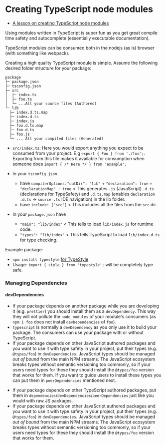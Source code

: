 # Creating TypeScript node modules

- [A lesson on creating TypeScript node modules](https://egghead.io/lessons/typescript-create-high-quality-npm-packages-using-typescript)

Using modules written in TypeScript is super fun as you get great compile time safety and autocomplete (essentially executable documentation).

TypeScript modules can be consumed both in the nodejs (as is) browser (with something like webpack).

Creating a high quality TypeScript module is simple. Assume the following desired folder structure for your package:

```text
package
├─ package.json
├─ tsconfig.json
├─ src
│  ├─ index.ts
│  ├─ foo.ts
│  └─ ...All your source files (Authored)
└─ lib
  ├─ index.d.ts.map
  ├─ index.d.ts
  ├─ index.js
  ├─ foo.d.ts.map
  ├─ foo.d.ts
  ├─ foo.js
  └─ ... All your compiled files (Generated)
```

- `src/index.ts`: Here you would export anything you expect to be consumed from your project. E.g `export { Foo } from './foo';`. Exporting from this file makes it available for consumption when someone does `import { /* Here */ } from 'example';`

- In your `tsconfig.json`

  - have `compilerOptions`: `"outDir": "lib"` + `"declaration": true` + `"declarationMap" : true` < This generates `.js` (JavaScript) `.d.ts` (declarations for TypeSafety) and `.d.ts.map` (enables `declaration .d.ts` => `source .ts` IDE navigation) in the lib folder.
  - have `include: ["src"]` < This includes all the files from the `src` dir.

- In your `package.json` have
  - `"main": "lib/index"` < This tells to load `lib/index.js` for runtime code.
  - `"types": "lib/index"` < This tells TypeScript to load `lib/index.d.ts` for type checking.

Example package:

- `npm install typestyle` [for TypeStyle](https://www.npmjs.com/package/typestyle)
- Usage: `import { style } from 'typestyle';` will be completely type safe.

### Managing Dependencies

#### devDependencies

- If your package depends on another package while you are developing it (e.g. `prettier`) you should install them as a `devDependency`. This way they will not pollute the `node_modules` of your module's consumers (as `npm i foo` does not install `devDependencies` of `foo`).
- `typescript` is normally a `devDependency` as you only use it to build your package. The consumers can use your package with or without TypeScript.
- If your package depends on other JavaScript authored packages and you want to use it with type safety in your project, put their types (e.g. `@types/foo`) in `devDependencies`. JavaScript types should be managed _out of bound_ from the main NPM streams. The JavaScript ecosystem breaks types without semantic versioning too commonly, so if your users need types for these they should install the `@types/foo` version that works for them. If you want to guide users to install these types you can put them in `peerDependencies` mentioned next.

* If your package depends on other TypeScript authored packages, put them in `dependencies`/`devDependencies`/`peerDependencies` just like you would with raw JS packages.
* If your package depends on other JavaScript authored packages and you want to use it with type safety in your project, put their types (e.g. `@types/foo`) in `devDependencies`. JavaScript types should be managed _out of bound_ from the main NPM streams. The JavaScript ecosystem breaks types without semantic versioning too commonly, so if your users need types for these they should install the `@types/foo` version that works for them.
